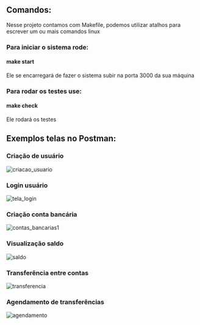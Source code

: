 ## Comandos:

Nesse projeto contamos com Makefile, podemos utilizar atalhos para escrever um ou mais comandos linux

### Para iniciar o sistema rode:

#### make start
Ele se encarregará de fazer o sistema subir na porta 3000 da sua máquina

### Para rodar os testes use:

#### make check
Ele rodará os testes

## Exemplos telas no Postman:

### Criação de usuário

![criacao_usuario](https://github.com/user-attachments/assets/3f1df049-028c-4858-ab04-c7992c00dc8b)

### Login usuário

![tela_login](https://github.com/user-attachments/assets/598e7b92-16b9-441d-9b7b-a58d31c3130a)

### Criação conta bancária

![contas_bancarias1](https://github.com/user-attachments/assets/608dbccf-efcc-4aeb-89c8-a368cd250499)

### Visualização saldo

![saldo](https://github.com/user-attachments/assets/a1bbb3b6-8323-4499-b812-dff5d772c233)

### Transferência entre contas

![transferencia](https://github.com/user-attachments/assets/5b534c6f-c80d-4651-aed6-f08dbec60863)

### Agendamento de transferências 

![agendamento](https://github.com/user-attachments/assets/b158c436-71b5-4375-9fbe-6794c84025ed)
